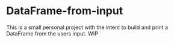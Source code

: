 # DataFrame-from-input
This is a small personal project with the intent to build and print a DataFrame from the users input. WIP
